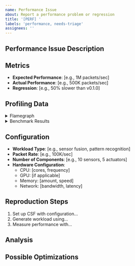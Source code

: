 ```yaml
---
name: Performance Issue
about: Report a performance problem or regression
title: '[PERF] '
labels: 'performance, needs-triage'
assignees: ''
---
```


## Performance Issue Description
<!-- Describe the performance problem you're experiencing. -->

## Metrics
- **Expected Performance**: [e.g., 1M packets/sec]
- **Actual Performance**: [e.g., 500K packets/sec]
- **Regression**: [e.g., 50% slower than v0.1.0]

## Profiling Data
<details>
<summary>Flamegraph</summary>

<!-- Attach flamegraph SVG or link -->
</details>

<details>
<summary>Benchmark Results</summary>

```
# Paste benchmark output here
```
</details>

## Configuration
- **Workload Type**: [e.g., sensor fusion, pattern recognition]
- **Packet Rate**: [e.g., 100K/sec]
- **Number of Components**: [e.g., 10 sensors, 5 actuators]
- **Hardware Configuration**: 
  - CPU: [cores, frequency]
  - GPU: [if applicable]
  - Memory: [amount, speed]
  - Network: [bandwidth, latency]

## Reproduction Steps
1. Set up CSF with configuration...
2. Generate workload using...
3. Measure performance with...

## Analysis
<!-- Your analysis of what might be causing the performance issue -->

## Possible Optimizations
<!-- Suggestions for improving performance -->